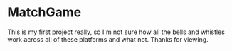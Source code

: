 # MatchGame

This is my first project really, so I'm not sure how all the bells and whistles work across all of these platforms and what not. Thanks for viewing.
